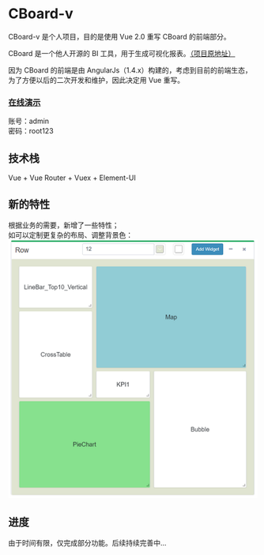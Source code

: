 # CBoard-v

CBoard-v 是个人项目，目的是使用 Vue 2.0 重写 CBoard 的前端部分。

CBoard 是一个他人开源的 BI 工具，用于生成可视化报表。[（项目原地址）](https://github.com/TuiQiao/CBoard)  

因为 CBoard 的前端是由 AngularJs（1.4.x）构建的，考虑到目前的前端生态，为了方便以后的二次开发和维护，因此决定用 Vue 重写。

### [在线演示](http://www.hcbook.cc/cboard/)
账号：admin  
密码：root123

## 技术栈
Vue + Vue Router + Vuex + Element-UI

## 新的特性
根据业务的需要，新增了一些特性；  
如可以定制更复杂的布局、调整背景色：  
![image](./doc/gridster.png)

## 进度
由于时间有限，仅完成部分功能。后续持续完善中...